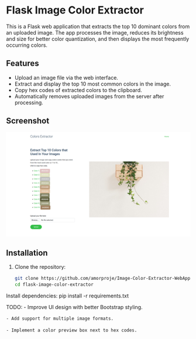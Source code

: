 # Flask Image Color Extractor

This is a Flask web application that extracts the top 10 dominant colors from an uploaded image. The app processes the image, reduces its brightness and size for better color quantization, and then displays the most frequently occurring colors.

## Features

- Upload an image file via the web interface.
- Extract and display the top 10 most common colors in the image.
- Copy hex codes of extracted colors to the clipboard.
- Automatically removes uploaded images from the server after processing.

## Screenshot
![Screenshot](screenshot.png)

## Installation

1. Clone the repository:

   ```sh
   git clone https://github.com/amorproje/Image-Color-Extractor-WebApp.git
   cd flask-image-color-extractor

Install dependencies:
  pip install -r requirements.txt


TODO:
    - Improve UI design with better Bootstrap styling.

    - Add support for multiple image formats.

    - Implement a color preview box next to hex codes.
